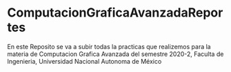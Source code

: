 # ComputacionGraficaAvanzadaReportes
En este Reposito se va a subir todas la practicas que realizemos para la materia de Computacion Grafica Avanzada del semestre 2020-2, Faculta de Ingenieria, Universidad Nacional Autonoma de México
